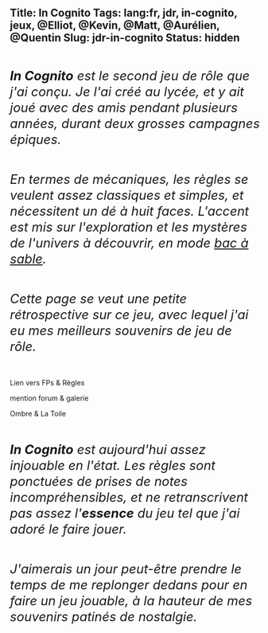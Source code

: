 Title: In Cognito
Tags: lang:fr, jdr, in-cognito, jeux, @Elliot, @Kevin, @Matt, @Aurélien, @Quentin
Slug: jdr-in-cognito
Status: hidden
---

<!--
Quand READY: ajouter un lien dans jeux-de-role.md
-->

<p class="intro">
<b>In Cognito</b> est le second jeu de rôle que j'ai conçu.
Je l'ai créé au lycée, et y ait joué avec des amis pendant plusieurs années, durant deux grosses campagnes épiques.
</p><p class="intro">
En termes de mécaniques, les règles se veulent assez classiques et simples, et nécessitent un dé à huit faces.
L'accent est mis sur l'exploration et les mystères de l'univers à découvrir, en mode <a href="https://fr.wikipedia.org/wiki/Bac_%C3%A0_sable_(jeu_de_r%C3%B4le)">bac à sable</a>.
</p><p class="intro">
Cette page se veut une petite rétrospective sur ce jeu,
avec lequel j'ai eu mes meilleurs souvenirs de jeu de rôle.
</p>

Lien vers FPs & Règles

mention forum & galerie

Ombre & La Toile

<p class="outro">
<b>In Cognito</b> est aujourd'hui assez injouable en l'état.
Les règles sont ponctuées de prises de notes incompréhensibles,
et ne retranscrivent pas assez l'<b>essence</b> du jeu tel que j'ai adoré le faire jouer.
</p><p class="outro">
J'aimerais un jour peut-être prendre le temps de me replonger dedans pour en faire un jeu jouable,
à la hauteur de mes souvenirs patinés de nostalgie.
</p>

<style>
.intro, .outro {
  font-size: 1.6rem;
  line-height: 2rem;
  font-style: italic;
  margin: 3rem 0;
}
</style>
